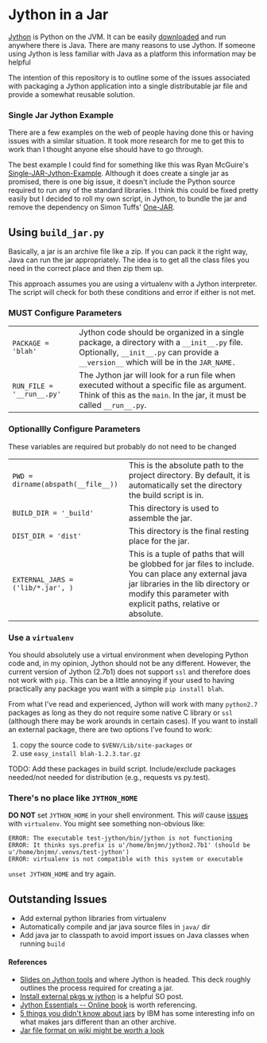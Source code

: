 Jython in a Jar
===============

[Jython][1] is Python on the JVM. It can be easily [downloaded][2] and run
anywhere there is Java. There are many reasons to use Jython. If someone using
Jython is less familiar with Java as a platform this information may be helpful

The intention of this repository is to outline some of the issues associated
with packaging a Jython application into a single distributable jar file and
provide a somewhat reusable solution.

### Single Jar Jython Example 

There are a few examples on the web of people having done this or having
issues with a similar situation. It took more research for me to get this to
work than I thought anyone else should have to go through.

The best example I could find for something like this was Ryan McGuire's
[Single-JAR-Jython-Example][4]. Although it does create a single jar as
promised, there is one big issue, it doesn't include the Python source required
to run any of the standard libraries. I think this could be fixed pretty easily
but I decided to roll my own script, in Jython, to bundle the jar and remove
the dependency on Simon Tuffs' [One-JAR][5].

## Using `build_jar.py`

Basically, a jar is an archive file like a zip. If you can pack it the right way,
Java can run the jar appropriately. The idea is to get all the class files you need
in the correct place and then zip them up.

This approach assumes you are using a virtualenv with a Jython interpreter. The
script will check for both these conditions and error if either is not met. 

### **MUST** Configure Parameters

<table>
  <tr>
    <td><code>PACKAGE = 'blah'</code></td>
    <td>Jython code should be organized in a single package, a directory with a <code>__init__.py</code> file. 
    Optionally, <code>__init__.py</code> can provide a <code>__version__</code> which will be in the <code>JAR_NAME.</code></td>
  </tr>
  <tr>
    <td><code>RUN_FILE = '__run__.py'</code></td>
    <td>The Jython jar will look for a run file when executed without a specific file as argument. 
    Think of this as the <code>main</code>. In the jar, it must be called <code>__run__.py</code>.</td>
  </tr>
</table>

### Optionallly Configure Parameters

These variables are required but probably do not need to be changed

<table>
  <tr>
    <td><code>PWD = dirname(abspath(__file__))</code></td>
    <td>This is the absolute path to the project directory. 
    By default, it is automatically set the directory the build script is in.</td>
  </tr>
  <tr>
    <td><code>BUILD_DIR = '_build'</code></td>
    <td>This directory is used to assemble the jar.</td>
  </tr>
  <tr>
    <td><code>DIST_DIR = 'dist'</code></td>
    <td>This directory is the final resting place for the jar.</td>
  </tr>
  <tr>
    <td><code>EXTERNAL_JARS = ('lib/*.jar', )</code></td>
    <td>This is a tuple of paths that will be globbed for jar files to include. 
    You can place any external java jar libraries in the lib directory or modify 
    this parameter with explicit paths, relative or absolute.</td>
  </tr>
</table>

### Use a `virtualenv`

You should absolutely use a virtual environment when developing Python code
and, in my opinion, Jython should not be any different. However, the current
version of Jython (2.7b1) does not support `ssl` and therefore does not work
with `pip`. This can be a little annoying if your used to having practically
any package you want with a simple `pip install blah`. 

From what I've read and experienced, Jython will work with many `python2.7`
packages as long as they do not require some native C library or `ssl`
(although there may be work arounds in certain cases). If you want to install
an external package, there are two options I've found to work:

1. copy the source code to `$VENV/Lib/site-packages` or
2. use `easy_install blah-1.2.3.tar.gz`

TODO: Add these packages in build script. Include/exclude packages needed/not
needed for distribution (e.g., requests vs py.test).

### There's no place like `JYTHON_HOME`

**DO NOT** set `JYTHON_HOME` in your shell environment. This *will* cause
[issues][3] with `virtualenv`. You might see something non-obvious like:

    ERROR: The executable test-jython/bin/jython is not functioning
    ERROR: It thinks sys.prefix is u'/home/bnjmn/jython2.7b1' (should be u'/home/bnjmn/.venvs/test-jython')
    ERROR: virtualenv is not compatible with this system or executable

`unset JYTHON_HOME` and try again.

## Outstanding Issues

- Add external python libraries from virtualenv
- Automatically compile and jar java source files in `java/` dir
- Add java jar to classpath to avoid import issues on Java classes when running
  `build`

#### References

- [Slides on Jython
  tools](http://www.slideshare.net/fwierzbicki/jython-update-2012) and where
  Jython is headed. This deck roughly outlines the process required for
  creating a jar.
- [Install external pkgs w
  jython](http://stackoverflow.com/questions/6787015/how-can-i-install-various-python-libraries-in-jython)
  is a helpful SO post.
- [Jython Essentials -- Online
  book](http://oreilly.com/catalog/jythoness/chapter/ch01.html) is worth
  referencing.
- [5 things you didn't know about
  jars](http://www.ibm.com/developerworks/java/library/j-5things6/index.html)
  by IBM has some interesting info on what makes jars different than an other
  archive.
- [Jar file format on wiki might be worth a
  look](http://en.wikipedia.org/wiki/JAR_%28file_format%29)

[1]: http://www.jython.org/
[2]: http://www.jython.org/downloads.html
[3]: https://github.com/pypa/virtualenv/issues/185
[4]: https://github.com/EnigmaCurry/Single-JAR-Jython-Example
[5]: http://one-jar.sourceforge.net/
